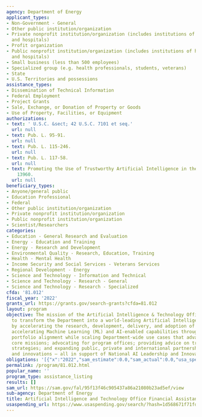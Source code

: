 ```yaml
---
agency: Department of Energy
applicant_types:
- Non-Government - General
- Other public institution/organization
- Private nonprofit institution/organization (includes institutions of higher education
  and hospitals)
- Profit organization
- Public nonprofit institution/organization (includes institutions of higher education
  and hospitals)
- Small business (less than 500 employees)
- Specialized group (e.g. health professionals, students, veterans)
- State
- U.S. Territories and possessions
assistance_types:
- Dissemination of Technical Information
- Federal Employment
- Project Grants
- Sale, Exchange, or Donation of Property or Goods
- Use of Property, Facilities, or Equipment
authorizations:
- text: ' U.S.C. &sect; 42 U.S.C. 7101 et seq.'
  url: null
- text: Pub. L. 95-91.
  url: null
- text: Pub. L. 115-246.
  url: null
- text: Pub. L. 117-58.
  url: null
- text: Promoting the Use of Trustworthy Artificial Intelligence in the Federal Government,
    13960.
  url: null
beneficiary_types:
- Anyone/general public
- Education Professional
- Federal
- Other public institution/organization
- Private nonprofit institution/organization
- Public nonprofit institution/organization
- Scientist/Researchers
categories:
- Education - General Research and Evaluation
- Energy - Education and Training
- Energy - Research and Development
- Environmental Quality - Research, Education, Training
- Health - Mental Health
- Income Security and Social Services - Veterans Services
- Regional Development - Energy
- Science and Technology - Information and Technical
- Science and Technology - Research - General
- Science and Technology - Research - Specialized
cfda: '81.012'
fiscal_year: '2022'
grants_url: https://grants.gov/search-grants?cfda=81.012
layout: program
objective: The mission of the Artificial Intelligence & Technology Office (AITO) is
  to transform the Department into a world-leading Artificial Intelligence (AI) enterprise
  by accelerating the research, development, delivery, and adoption of AI. This includes
  accelerating Machine Learning (ML) and AI-enabled capabilities through strategic
  portfolio alignment while scaling Department-wide use cases that advance the agency’s
  core missions; advocating for program offices; providing advice on trustworthy AI/ML
  strategies; and expanding public, private and international partnerships, policy
  and innovations – all in support of National AI Leadership and Innovation.
obligations: '[{"x":"2022","sam_estimate":0.0,"sam_actual":0.0,"usa_spending_actual":114937.0},{"x":"2023","sam_estimate":2100000.0,"sam_actual":0.0,"usa_spending_actual":0.0},{"x":"2024","sam_estimate":0.0,"sam_actual":0.0,"usa_spending_actual":0.0}]'
permalink: /program/81.012.html
popular_name: ''
program_type: assistance_listing
results: []
sam_url: https://sam.gov/fal/95f13f46c905437a86a21080b23ad5ef/view
sub-agency: Department of Energy
title: Artificial Intelligence and Technology Office Financial Assistance Program
usaspending_url: https://www.usaspending.gov/search/?hash=1d568671f71fd1a3e66126e9402e69c5
---
```

